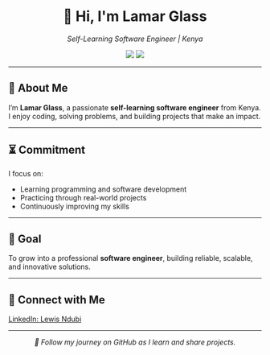 <!-- Banner Section -->
<div align="center">
  <h1>👋 Hi, I'm <strong>Lamar Glass</strong></h1>
  <p><em>Self-Learning Software Engineer | Kenya</em></p>
  
  <img src="https://img.shields.io/badge/Software%20Engineering-Learning-blue?style=for-the-badge" />
  <img src="https://img.shields.io/badge/Coding%20Since-2025-orange?style=for-the-badge" />
</div>

---

## 📖 About Me
I’m **Lamar Glass**, a passionate **self-learning software engineer** from Kenya. I enjoy coding, solving problems, and building projects that make an impact.

---

## ⏳ Commitment
I focus on:
- Learning programming and software development
- Practicing through real-world projects
- Continuously improving my skills

---

## 🎯 Goal
To grow into a professional **software engineer**, building reliable, scalable, and innovative solutions.

---

## 🔗 Connect with Me
[LinkedIn: Lewis Ndubi](https://www.linkedin.com/in/lewis-ndubi-687901377)

---

<div align="center">
  <i>📌 Follow my journey on GitHub as I learn and share projects.</i>
</div>
